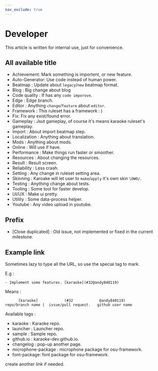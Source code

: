 ```yaml
---
nav_exclude: true
---
```


# Developer

This article is written for internal use, just for convenience.

## All available title

- Achievement: Mark something is importent, or new feature.
- Auto-Generator: Use code instead of human power.
- Beatmap : Update about `legacy`/`new` beatmap format.
- Blog : Big change about blog
- Code quality : If has any `code imporove`.
- Edge : Edge branch.
- Editor : Anything `change`/`feature` about `editor`.
- Framework : This ruleset has a framework : )
- Fix: Fix any exist/found error.
- Gameplay : Jsut gameplay, of course it's means karaoke ruleset's gameplay.
- Import : About import beatmap step.
- Localization : Anything about translation.
- Mods : Anything about mods.
- Online : Will use if have.
- Performance : Make things run faster or smoother.
- Resources : About changing the resources.
- Result : Result screen.
- Reliability : Less crash.
- Setting : Any change in ruleset setting area.
- Skinning : Karoake will let user to `make`/`apply` it's own skin `\OWO/`.
- Testing : Anything change about tests.
- Tooling : Some tool for faster develop.
- UI/UX : Make ui pretty.
- Utility : Some data-process helper.
- Youtube : Any video upload in youtube.

## Prefix
- [Close duplicated] : Old issue, not implemented or fixed in the current milestone.

## Example link

Sometimes lazy to type all the URL, so use the special tag to mark.

E.g : 

```
- Implement some features. [karaoke](#32@andy840119)
```

Means :

```
      [karaoke]            (#32            @andy840119)
repo/branch name |  issue/pull request.   github user name
```

Available tags : 

- karaoke : Karaoke repo.
- launcher : Launcher repo.
- sample : Sample repo.
- github.io : karaoke-dev.github.io.
- changelog : pop-up another page.
- microphone-package : microphone package for osu-framework.
- font-package: font package for osu-framework.

create another link if needed.